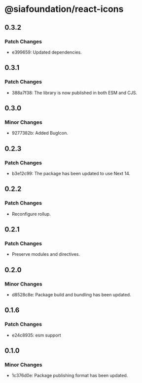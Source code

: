 # @siafoundation/react-icons

## 0.3.2

### Patch Changes

- e399659: Updated dependencies.

## 0.3.1

### Patch Changes

- 388a7f38: The library is now published in both ESM and CJS.

## 0.3.0

### Minor Changes

- 9277382b: Added BugIcon.

## 0.2.3

### Patch Changes

- b3e12c99: The package has been updated to use Next 14.

## 0.2.2

### Patch Changes

- Reconfigure rollup.

## 0.2.1

### Patch Changes

- Preserve modules and directives.

## 0.2.0

### Minor Changes

- d8528c8e: Package build and bundling has been updated.

## 0.1.6

### Patch Changes

- e24c8935: esm support

## 0.1.0

### Minor Changes

- 1c376d0e: Package publishing format has been updated.
